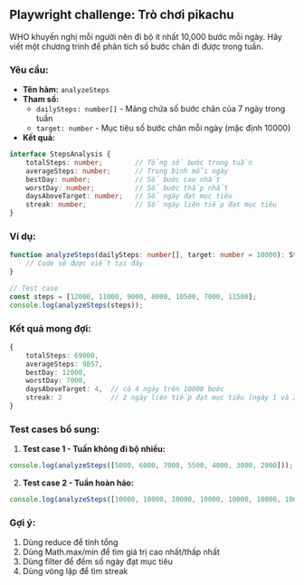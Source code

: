 ## Playwright challenge: Trò chơi pikachu

WHO khuyến nghị mỗi người nên đi bộ ít nhất 10,000 bước mỗi ngày. Hãy viết một chương trình để phân tích số bước chân đi được trong tuần.

### Yêu cầu:
- **Tên hàm:** `analyzeSteps` 
- **Tham số:** 
  - `dailySteps: number[]` - Mảng chứa số bước chân của 7 ngày trong tuần
  - `target: number` - Mục tiêu số bước chân mỗi ngày (mặc định 10000)
- **Kết quả:** 
```typescript
interface StepsAnalysis {
    totalSteps: number;        // Tổng số bước trong tuần
    averageSteps: number;      // Trung bình mỗi ngày
    bestDay: number;           // Số bước cao nhất
    worstDay: number;          // Số bước thấp nhất
    daysAboveTarget: number;   // Số ngày đạt mục tiêu
    streak: number;            // Số ngày liên tiếp đạt mục tiêu
}
```

### Ví dụ:
```typescript
function analyzeSteps(dailySteps: number[], target: number = 10000): StepsAnalysis {
    // Code sẽ được viết tại đây
}

// Test case
const steps = [12000, 11000, 9000, 8000, 10500, 7000, 11500];
console.log(analyzeSteps(steps));
```

### Kết quả mong đợi:
```typescript
{
    totalSteps: 69000,
    averageSteps: 9857,
    bestDay: 12000,
    worstDay: 7000,
    daysAboveTarget: 4,  // có 4 ngày trên 10000 bước
    streak: 2            // 2 ngày liên tiếp đạt mục tiêu (ngày 1 và 2)
}
```

### Test cases bổ sung:

1. **Test case 1 - Tuần không đi bộ nhiều:**
```typescript
console.log(analyzeSteps([5000, 6000, 7000, 5500, 4000, 3000, 2000]));
```

2. **Test case 2 - Tuần hoàn hảo:**
```typescript
console.log(analyzeSteps([10000, 10000, 10000, 10000, 10000, 10000, 10000]));
```

### Gợi ý:
1. Dùng reduce để tính tổng
2. Dùng Math.max/min để tìm giá trị cao nhất/thấp nhất
3. Dùng filter để đếm số ngày đạt mục tiêu
4. Dùng vòng lặp để tìm streak